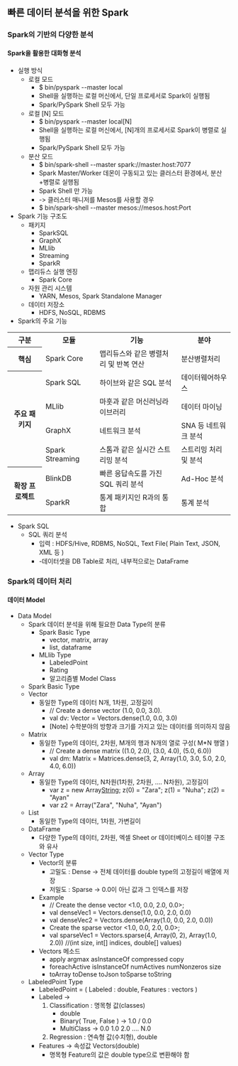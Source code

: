 ## 빠른 데이터 분석을 위한 Spark
### Spark의 기반의 다양한 분석
#### Spark을 활용한 대화형 분석
- 실행 방식
  - 로컬 모드
    - $ bin/pyspark --master local
    - Shell을 실행하는 로컬 머신에서, 단일 프로세서로 Spark이 실행됨
    - Spark/PySpark Shell 모두 가능
  - 로컬 [N] 모드
    - $ bin/pyspark --master local[N]
    - Shell을 실행하는 로컬 머신에서, [N]개의 프로세서로 Spark이 병렬로 실행됨
    - Spark/PySpark Shell 모두 가능
  - 분산 모드
    - $ bin/spark-shell --master spark://master.host:7077 
    - Spark Master/Worker 데몬이 구동되고 있는 클러스터 환경에서, 분산+병렬로 실행됨
    - Spark Shell 만 가능
    - -> 클러스터 매니저를 Mesos를 사용할 경우
    - $ bin/spark-shell --master mesos://mesos.host:Port
- Spark 기능 구조도
  - 패키지
    - SparkSQL
    - GraphX
    - MLlib
    - Streaming
    - SparkR
  - 맵리듀스 실행 엔징
    - Spark Core
  - 자원 관리 시스템
    - YARN, Mesos, Spark Standalone Manager
  - 데이터 저장소
    - HDFS, NoSQL, RDBMS
- Spark의 주요 기능
<table>
    <tr>
        <th>구분</th>
        <th>모듈</th>
        <th>기능</th>
        <th>분야</th>
    </tr>
    <tr>
        <th>핵심</th>
        <td>Spark Core</td>
        <td>맵리듀스와 같은 병렬처리 및 반복 연산</td>
        <td>분산병렬처리</td>
    </tr>
    <tr>
        <th rowspan=4>주요 패키지</th>
        <td>Spark SQL</td>
        <td>하이브와 같은 SQL 분석</td>
        <td>데이터웨어하우스</td>
    </tr>
    <tr>
        <td>MLlib</td>
        <td>마훗과 같은 머신러닝라이브러리</td>
        <td>데이터 마이닝</td>
    </tr>
     <tr>
        <td>GraphX</td>
        <td>네트워크 분석 </td>
        <td>SNA 등 네트워크 분석</td>
    </tr>
     <tr>
        <td>Spark Streaming</td>
        <td>스톰과 같은 실시간 스트리밍 분석 </td>
        <td>스트리밍 처리 및 분석</td>
    </tr>
     <tr>
        <th rowspan=2>확장 프로젝트</th>
        <td>BlinkDB</td>
        <td>빠른 응답속도를 가진 SQL 쿼리 분석</td>
        <td>Ad-Hoc 분석
</td>
    </tr>
    <tr>
        <td>SparkR</td>
        <td>통계 패키지인 R과의 통합</td>
        <td>통계 분석</td>
    </tr>
</table>

- Spark SQL
  - SQL 쿼리 분석
    - 입력 : HDFS/Hive, RDBMS, NoSQL, Text File( Plain Text, JSON, XML 등 )
    - -데이터셋을 DB Table로 처리, 내부적으로는 DataFrame
### Spark의 데이터 처리
#### 데이터 Model
- Data Model
  - Spark 데이터 분석을 위해 필요한 Data Type의 분류
    - Spark Basic Type
      - vector, matrix, array
      - list, dataframe
    - MLlib Type
      - LabeledPoint
      - Rating
      - 알고리즘별 Model Class
  -  Spark Basic Type 
    - Vector
      - 동일한 Type의 데이터 N개, 1차원, 고정길이
        - // Create a dense vector (1.0, 0.0, 3.0). 
        - val dv: Vector = Vectors.dense(1.0, 0.0, 3.0)
        - [Note] 수학분야의 방향과 크기를 가지고 있는 데이터를 의미하지 않음
    - Matrix
      - 동일한 Type의 데이터, 2차원, M개의 행과 N개의 열로 구성( M*N 행열 )
        - // Create a dense matrix ((1.0, 2.0), (3.0, 4.0), (5.0, 6.0)) 
        - val dm: Matrix = Matrices.dense(3, 2, Array(1.0, 3.0, 5.0, 2.0, 4.0, 6.0))
    - Array
      - 동일한 Type의 데이터, N차원(1차원, 2차원, .... N차원), 고정길이
        - var z = new Array[String](3); z(0) = "Zara"; z(1) = "Nuha"; z(2) = "Ayan"
        - var z2 = Array("Zara", "Nuha", "Ayan")
    - List
      - 동일한 Type의 데이터, 1차원, 가변길이
    - DataFrame
      - 다양한 Type의 데이터, 2차원, 엑셀 Sheet or 데이터베이스 테이블 구조와 유사
  - Vector Type
    - Vector의 분류
      - 고밀도 : Dense -> 전체 데이터를 double type의 고정길이 배열에 저장
      - 저밀도 : Sparse -> 0.0이 아닌 값과 그 인덱스를 저장
    - Example
      - // Create the dense vector <1.0, 0.0, 2.0, 0.0>; 
      - val denseVec1 = Vectors.dense(1.0, 0.0, 2.0, 0.0)
      - val denseVec2 = Vectors.dense(Array(1.0, 0.0, 2.0, 0.0))
      - Create the sparse vector <1.0, 0.0, 2.0, 0.0>; 
      - val sparseVec1 = Vectors.sparse(4, Array(0, 2), Array(1.0, 2.0)) //(int size, int[] indices, double[] values)
    - Vectors 메소드
      - apply argmax asInstanceOf compressed copy 
      - foreachActive isInstanceOf numActives numNonzeros size 
      - toArray toDense toJson toSparse toString
  - LabeledPoint Type
    - LabeledPoint = ( Labeled : double, Features : vectors ) 
    - Labeled -> 
        1. Classification : 명목형 값(classes) 
           - double
           - Binary( True, False ) -> 1.0 / 0.0
           - MultiClass -> 0.0 1.0 2.0 .... N.0
        2. Regression : 연속형 값(수치형), double
    - Features -> 속성값 Vectors(double)
      - 명목형 Feature의 값은 double type으로 변환해야 함
